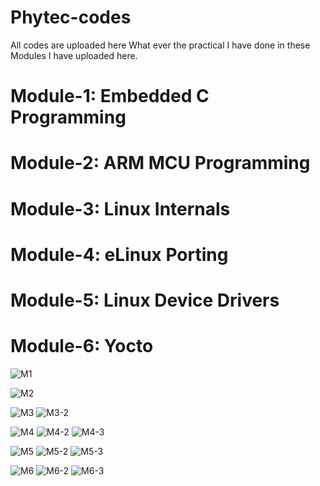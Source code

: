# Phytec-codes
All codes are uploaded here
What ever the practical I have done in these Modules I have uploaded here.
# Module-1: Embedded C Programming
# Module-2: ARM MCU Programming
# Module-3: Linux Internals
# Module-4: eLinux Porting
# Module-5: Linux Device Drivers
# Module-6: Yocto


![M1](https://github.com/Deepak-Beniya/Phytec-codes/assets/125279401/f8cbf888-ef7b-46e0-a273-4dfdae84d978)


![M2](https://github.com/Deepak-Beniya/Phytec-codes/assets/125279401/b3f47a70-53da-4f39-8966-a4b563766270)


  ![M3](https://github.com/Deepak-Beniya/Phytec-codes/assets/125279401/89b151e2-4b8e-464e-975c-68aa5e149f5f)
![M3-2](https://github.com/Deepak-Beniya/Phytec-codes/assets/125279401/b3cbb9b6-a51f-41ac-9e24-0865b0352c65)


  ![M4](https://github.com/Deepak-Beniya/Phytec-codes/assets/125279401/153b5245-9ca5-4500-bb49-b0169a97ceff)
![M4-2](https://github.com/Deepak-Beniya/Phytec-codes/assets/125279401/b5171faa-bc2b-4708-9c14-f04a20046358)
![M4-3](https://github.com/Deepak-Beniya/Phytec-codes/assets/125279401/67e8731c-a4c5-45fb-8edb-301a2e851e10)


![M5](https://github.com/Deepak-Beniya/Phytec-codes/assets/125279401/0e0a67cc-8ede-44ec-9df5-0afc53759cd0)
![M5-2](https://github.com/Deepak-Beniya/Phytec-codes/assets/125279401/6661e324-9857-4df8-be20-c1aceb13ba3d)
![M5-3](https://github.com/Deepak-Beniya/Phytec-codes/assets/125279401/a0c4fdb8-8b6a-4f6a-9559-b703c6e6a678)


![M6](https://github.com/Deepak-Beniya/Phytec-codes/assets/125279401/df47acf0-9771-4a0d-ab6b-fa86b2757962)
![M6-2](https://github.com/Deepak-Beniya/Phytec-codes/assets/125279401/bb2dad13-3212-40b1-ab85-1545d432d912)
![M6-3](https://github.com/Deepak-Beniya/Phytec-codes/assets/125279401/c3619c9a-2bad-46f1-aa61-b8ac5c1190e7)
